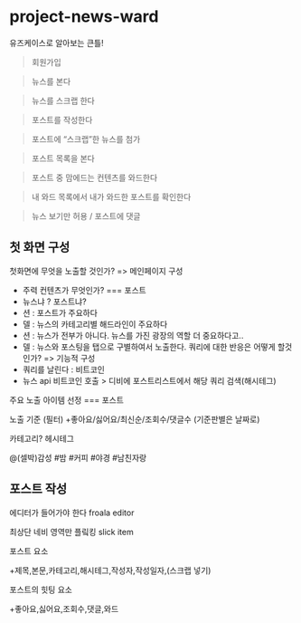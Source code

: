 # project-news-ward
유즈케이스로 알아보는 큰틀!
> 회원가입 

> 뉴스를 본다 

> 뉴스를 스크랩 한다

> 포스트를 작성한다

> 포스트에 “스크랩”한 뉴스를 첨가

> 포스트 목록을 본다

> 포스트 중 맘에드는 컨텐츠를 와드한다

> 내 와드 목록에서 내가 와드한 포스트를 확인한다

> 뉴스 보기만 허용 / 포스트에 댓글

## 첫 화면 구성

첫화면에 무엇을 노출할 것인가? => 메인페이지 구성
+ 주력 컨텐츠가 무엇인가? === 포스트
+ 뉴스냐 ? 포스트냐?
+ 션 : 포스트가 주요하다
+ 델 : 뉴스의 카테고리별 해드라인이 주요하다
+ 션 : 뉴스가 전부가 아니다. 뉴스를 가진 광장의 역할 더 중요하다고..
+ 델 : 뉴스와 포스팅을 탭으로 구별하여서 노출한다.
쿼리에 대한 반응은 어떻게 할것인가? => 기능적 구성
+ 쿼리를 날린다 : 비트코인
+ 뉴스 api 비트코인 호출 > 디비에 포스트리스트에서 해당 쿼리 검색(해시테그)

주요 노출 아이템 선정 === 포스트

노출 기준 (필터) +좋아요/싫어요/최신순/조회수/댓글수 (기준판별은 날짜로)

카테고리? 헤시테그

@(셀박)감성 #밤 #커피 #야경 #남친자랑

## 포스트 작성

에디터가 들어가야 한다 froala editor

최상단 네비 영역만 플맄킹 slick item

포스트 요소

+제목,본문,카테고리,해시테그,작성자,작성일자,(스크랩 넣기)

포스트의 힛팅 요소

+좋아요,싫어요,조회수,댓글,와드
